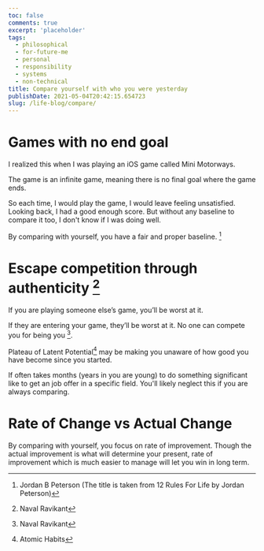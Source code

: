 ```yaml
---
toc: false
comments: true
excerpt: 'placeholder'
tags:
  - philosophical
  - for-future-me
  - personal
  - responsibility
  - systems
  - non-technical
title: Compare yourself with who you were yesterday
publishDate: 2021-05-04T20:42:15.654723
slug: /life-blog/compare/
---
```


# Games with no end goal

I realized this when I was playing an iOS game called Mini Motorways.

The game is an infinite game, meaning there is no final goal where the game ends.

So each time, I would play the game, I would leave feeling unsatisfied. Looking back, I had a good enough score. But without any baseline to compare it too, I don't know if I was doing well.

By comparing with yourself, you have a fair and proper baseline. [^3]

# Escape competition through authenticity [^2]

If you are playing someone else’s game, you’ll be worst at it.

If they are entering your game, they’ll be worst at it. No one can compete you for being you [^2].

Plateau of Latent Potential[^1] may be making you unaware of how good you have become since you started.

If often takes months (years in you are young) to do something significant like to get an job offer in a specific field. You'll likely neglect this if you are always comparing.

# Rate of Change vs Actual Change

By comparing with yourself, you focus on rate of improvement. Though the actual improvement is what will determine your present, rate of improvement which is much easier to manage will let you win in long term.

[^1]: Atomic Habits
[^2]: Naval Ravikant
[^3]: Jordan B Peterson (The title is taken from 12 Rules For Life by Jordan Peterson)
